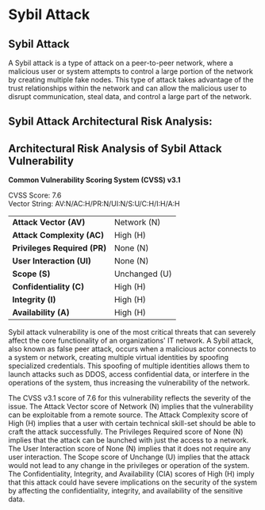 # Sybil Attack 

## Sybil Attack

A Sybil attack is a type of attack on a peer-to-peer network, where a malicious user or system attempts to control a large portion of the network by creating multiple fake nodes. This type of attack takes advantage of the trust relationships within the network and can allow the malicious user to disrupt communication, steal data, and control a large part of the network.

## Sybil Attack Architectural Risk Analysis: 

## Architectural Risk Analysis of Sybil Attack Vulnerability
**Common Vulnerability Scoring System (CVSS) v3.1** 

CVSS Score:	7.6  
Vector String:	AV:N/AC:H/PR:N/UI:N/S:U/C:H/I:H/A:H  

| | |
|-|-|
|**Attack Vector (AV)**|Network (N)|
|**Attack Complexity (AC)**|High (H)|
|**Privileges Required (PR)**|None (N)|
|**User Interaction (UI)**|None (N)|
|**Scope (S)**|Unchanged (U)|
|**Confidentiality (C)**|High (H)|
|**Integrity (I)**|High (H)|
|**Availability (A)**|High (H)|

Sybil attack vulnerability is one of the most critical threats that can severely affect the core functionality of an organizations' IT network. A Sybil attack, also known as false peer attack, occurs when a malicious actor connects to a system or network, creating multiple virtual identities by spoofing specialized credentials. This spoofing of multiple identities allows them to launch attacks such as DDOS, access confidential data, or interfere in the operations of the system, thus increasing the vulnerability of the network. 

The CVSS v3.1 score of 7.6 for this vulnerability reflects the severity of the issue. The Attack Vector score of Network (N) implies that the vulnerability can be exploitable from a remote source. The Attack Complexity score of High (H) implies that a user with certain technical skill-set should be able to craft the attack successfully. The Privileges Required score of None (N) implies that the attack can be launched with just the access to a network. The User Interaction score of None (N) implies that it does not require any user interaction. The Scope score of Unchange (U) implies that the attack would not lead to any change in the privileges or operation of the system. The Confidentiality, Integrity, and Availability (CIA) scores of High (H) imply that this attack could have severe implications on the security of the system by affecting the confidentiality, integrity, and availability of the sensitive data.